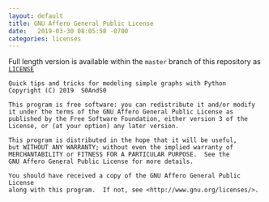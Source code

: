 ```yaml
---
layout: default
title: GNU Affero General Public License
date:   2019-03-30 08:05:58 -0700
categories: licenses
---
```

Full length version is available within the `master` branch of this repository as [`LICENSE`][license]

```
Quick tips and tricks for modeling simple graphs with Python
Copyright (C) 2019  S0AndS0

This program is free software: you can redistribute it and/or modify
it under the terms of the GNU Affero General Public License as
published by the Free Software Foundation, either version 3 of the
License, or (at your option) any later version.

This program is distributed in the hope that it will be useful,
but WITHOUT ANY WARRANTY; without even the implied warranty of
MERCHANTABILITY or FITNESS FOR A PARTICULAR PURPOSE.  See the
GNU Affero General Public License for more details.

You should have received a copy of the GNU Affero General Public License
along with this program.  If not, see <http://www.gnu.org/licenses/>.
```

[license]: https://github.com/S0AndS0/python-graph-theory/blob/master/LICENSE

